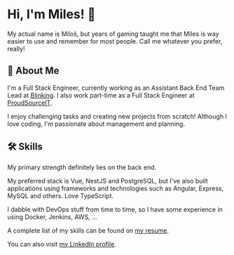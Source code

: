 # Hi, I'm Miles! 👋
My actual name is Miloš, but years of gaming taught me that Miles is way easier to use and remember for most people. Call me whatever you prefer, really!
## 🚀 About Me
I'm a Full Stack Engineer, currently working as an Assistant Back End Team Lead at [Blinking](https://blinking.id).
I also work part-time as a Full Stack Engineer at [ProudSourceIT](https://proudsourceit.com/).

I enjoy challenging tasks and creating new projects from scratch! Although I love coding, I'm passionate about management and planning.
## 🛠 Skills

My primary strength definitely lies on the back end.

My preferred stack is Vue, NestЈS and PostgreSQL, but I've also built applications using frameworks and technologies such as Angular, Express, MySQL and others. Love TypeScript.

I dabble with DevOps stuff from time to time, so I have some experience in using Docker, Jenkins, AWS, ...

A complete list of my skills can be found on [my resume](https://drive.google.com/file/d/1yTOcrKftUifWNG7Z1_Y2DUcIdDPhdJJo/view).

You can also visit [my LinkedIn profile](https://www.linkedin.com/in/rajkovicmilos/).
